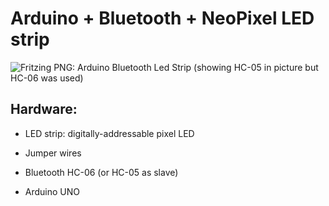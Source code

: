 # Arduino + Bluetooth + NeoPixel LED strip

![Fritzing PNG: Arduino Bluetooth Led Strip](https://github.com/waldooo/Bluetooth-RGB-light/images/luminaria_bluetooth_RGB_arduino.png "Arduino Bluetooth Led Strip") (showing HC-05 in picture but HC-06 was used)

## Hardware:

* LED strip: digitally-addressable pixel LED

* Jumper wires

* Bluetooth HC-06 (or HC-05 as slave)

* Arduino UNO
